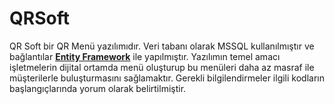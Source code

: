 # QRSoft
QR Soft bir QR Menü yazılımıdır. Veri tabanı olarak MSSQL kullanılmıştır ve bağlantılar **[Entity Framework](https://docs.microsoft.com/tr-tr/ef/core/get-started)** ile yapılmıştır.
Yazılımın temel amacı işletmelerin dijital ortamda menü oluşturup bu menüleri daha az masraf ile müşterilerle buluşturmasını sağlamaktır.
Gerekli bilgilendirmeler ilgili kodların başlangıçlarında yorum olarak belirtilmiştir.


